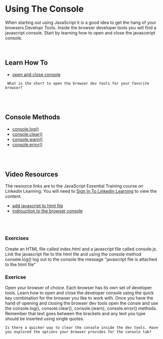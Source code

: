  
# Using The Console
When starting out using JavaScript it is a good idea to get the hang of your browsers Developr Tools. Inside the browser developer tools you will find a javascript console. Start by learning how to open and close the javasceript console.

<br/>

## Learn How To  ##
- [open and close console](https://developers.google.com/web/tools/chrome-devtools/console/reference#panel)
```text
 What is the short to open the browser dev tools for your favorite browser?

```

<br/><br/>


## Console Methods ##
- [console.log()](https://developers.google.com/web/tools/chrome-devtools/console/api#log)
- [console.clear()](https://developers.google.com/web/tools/chrome-devtools/console/api#clear)
- [console.warn()](https://developers.google.com/web/tools/chrome-devtools/console/api#warn)
- [console.error()](https://developers.google.com/web/tools/chrome-devtools/console/api#error)

<br/><br/>


## Video Resources ##
The resource links are to the JavaScript Essential Training course on Linkedin Learning. You will need to [Sign In To Linkedin Learning](https://www.linkedin.com/learning-login/?upsellOrderOrigin=default_guest_learning&fromSignIn=true&trk=homepage-learning_nav-header-signin) to view the content.
- [add javascript to html file](https://www.linkedin.com/learning/javascript-essential-training-3/add-javascript-in-an-external-file?u=2109516)
- [indrouction to the browser console](https://www.linkedin.com/learning/javascript-essential-training-3/introducing-the-browser-console?u=2109516)


<br/><br/>

### Exercises
Create an HTML file called index.html and a javascript file called console.js. Link the javascript file to the html file and using the console method consele.log() log out to the console the message "javascript file is attached to the html file"

 ### Exericse
Open your browser of choice. Each browser has its own set of developer tools. Learn how to open and close the developer console using the quick key combination for the browser you like to work with. Once you have the hand of opening and closing the browser dev tools open the consle and use the console.log(), console.clear(), console.(warn), console.error() methods. Remember that text goes between the brackets and any text you type should be inserted using single quotes.
```text
Is there a quicker way to clear the console inside the dev tools. Have you explored the options your browser provides for the console tab?
```
 
 
